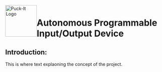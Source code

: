 <picture>
  <source media="(prefers-color-scheme: dark)" srcset="https://www.sfranzyshen.org/Puck-It/2D/Puck-It_Logo_lt.svg">
  <source media="(prefers-color-scheme: light)" srcset="https://www.sfranzyshen.org/Puck-It/2D/Puck-It_Logo_dk.svg">
  <img  alt="Puck-It Logo" title="Puck-It Logo" id="logo" style="float:left" width="100" src="https://www.sfranzyshen.org/Puck-It/2D/Puck-It_Logo_dk.svg">
</picture>

<!-- <img src="/2D/Puck-It_Logo_lt.svg" alt="Puck-It Logo" title="Puck-It Logo" id="logo" style="float:left" width="100" /> -->

# Autonomous Programmable Input/Output Device

## Introduction:
This is where text explaoning the concept of the project.
